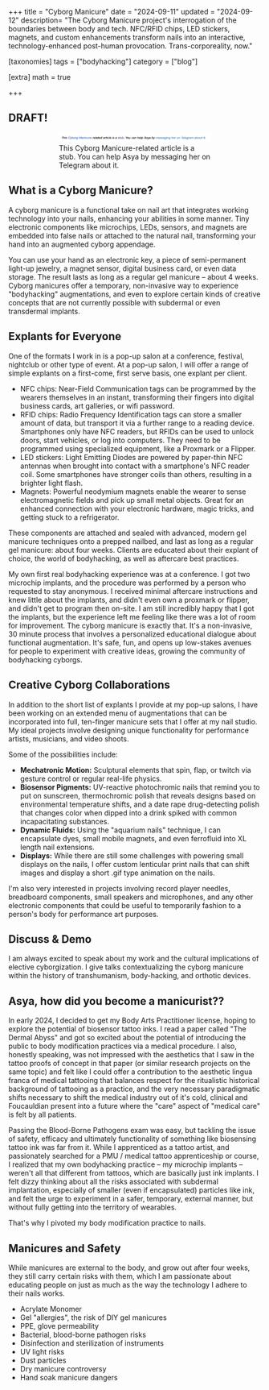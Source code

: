 +++
title = "Cyborg Manicure"
date = "2024-09-11"
updated = "2024-09-12"
description= "The Cyborg Manicure project's interrogation of the boundaries between body and tech. NFC/RFID chips, LED stickers, magnets, and custom enhancements transform nails into an interactive, technology-enhanced post-human provocation. Trans-corporeality, now."

[taxonomies]
tags = ["bodyhacking"]
category = ["blog"]

[extra]
math = true

+++
## DRAFT!

<figure style="width:60%; margin: 0 auto;">
<img src="stub.png" alt="This Cyborg Manicure-related article is a stub. You can help Asya by messaging her on Telegram about it." >
<figcaption>This Cyborg Manicure-related article is a stub. You can help Asya by messaging her on Telegram about it.</figcaption>
</figure>

## What is a Cyborg Manicure?

A cyborg manicure is a functional take on nail art that integrates working technology into your nails, enhancing your abilities in some manner. Tiny electronic components like microchips, LEDs, sensors, and magnets are embedded into false nails or attached to the natural nail, transforming your hand into an augmented cyborg appendage. 

You can use your hand as an electronic key, a piece of semi-permanent light-up jewelry, a magnet sensor, digital business card, or even data storage. The result lasts as long as a regular gel manicure – about 4 weeks. Cyborg manicures offer a temporary, non-invasive way to experience "bodyhacking" augmentations, and even to explore certain kinds of creative concepts that are not currently possible with subdermal or even transdermal implants. 

## Explants for Everyone

One of the formats I work in is a pop-up salon at a conference, festival, nightclub or other type of event. At a pop-up salon, I will offer a range of simple explants on a first-come, first serve basis, one explant per client.

- NFC chips: Near-Field Communication tags can be programmed by the wearers themselves in an instant, transforming their fingers into digital business cards, art galleries, or wifi password.
- RFID chips: Radio Frequency Identification tags can store a smaller amount of data, but transport it via a further range to a reading device. Smartphones only have NFC readers, but RFIDs can be used to unlock doors, start vehicles, or log into computers. They need to be programmed using specialized equipment, like a Proxmark or a Flipper.
- LED stickers: Light Emitting Diodes are powered by paper-thin NFC antennas when brought into contact with a smartphone's NFC reader coil. Some smartphones have stronger coils than others, resulting in a brighter light flash.
- Magnets: Powerful neodymium magnets enable the wearer to sense electromagnetic fields and pick up small metal objects. Great for an enhanced connection with your electronic hardware, magic tricks, and getting stuck to a refrigerator.

These components are attached and sealed with advanced, modern gel manicure techniques onto a prepped nailbed, and last as long as a regular gel manicure: about four weeks. Clients are educated about their explant of choice, the world of bodyhacking, as well as aftercare best practices.

My own first real bodyhacking experience was at a conference. I got two microchip implants, and the procedure was performed by a person who requested to stay anonymous. I received minimal aftercare instructions and knew little about the implants, and didn't even own a proxmark or flipper, and didn't get to program then on-site. I am still incredibly happy that I got the implants, but the experience left me feeling like there was a lot of room for improvement. The cyborg manicure is exactly that. It's a non-invasive, 30 minute process that involves a personalized educational dialogue about functional augmentation. It's safe, fun, and opens up low-stakes avenues for people to experiment with creative ideas, growing the community of bodyhacking cyborgs.

## Creative Cyborg Collaborations

In addition to the short list of explants I provide at my pop-up salons, I have been working on an extended menu of augmentations that can be incorporated into full, ten-finger manicure sets that I offer at my nail studio. My ideal projects involve designing unique functionality for performance artists, musicians, and video shoots. 

Some of the possibilities include:

- **Mechatronic Motion:** Sculptural elements that spin, flap, or twitch via gesture control or regular real-life physics.
- **Biosensor Pigments:** UV-reactive photochromic nails that remind you to put on sunscreen, thermochromic polish that reveals designs based on environmental temperature shifts, and a date rape drug-detecting polish that changes color when dipped into a drink spiked with common incapacitating substances.
- **Dynamic Fluids:** Using the "aquarium nails" technique, I can encapsulate dyes, small mobile magnets, and even ferrofluid into XL length nail extensions.
- **Displays:** While there are still some challenges with powering small displays on the nails, I offer custom lenticular print nails that can shift images and display a short .gif type animation on the nails.

I'm also very interested in projects involving record player needles, breadboard components, small speakers and microphones, and any other electronic components that could be useful to temporarily fashion to a person's body for performance art purposes.

## Discuss & Demo

I am always excited to speak about my work and the cultural implications of elective cyborgization. I give talks contextualizing the cyborg manicure within the history of transhumanism, body-hacking, and orthotic devices. 
## Asya, how did you become a manicurist??

In early 2024, I decided to get my Body Arts Practitioner license, hoping to explore the potential of biosensor tattoo inks. I read a paper called "The Dermal Abyss" and got so excited about the potential of introducing the public to body modification practices via a medical procedure. I also, honestly speaking, was not impressed with the aesthetics that I saw in the tattoo proofs of concept in that paper (or similar research projects on the same topic) and felt like I could offer a contribution to the aesthetic lingua franca of medical tattooing that balances respect for the ritualistic historical background of tattooing as a practice, and the very necessary paradigmatic shifts necessary to shift the medical industry out of it's cold, clinical and Foucauldian present into a future where the "care" aspect of "medical care" is felt by all patients.

Passing the Blood-Borne Pathogens exam was easy, but tackling the issue of safety, efficacy and ultimately functionality of something like biosensing tattoo ink was far from it. While I apprenticed as a tattoo artist, and passionately searched for a PMU / medical tattoo apprenticeship or course, I realized that my own bodyhacking practice – my microchip implants – weren't all that different from tattoos, which are basically just ink implants. I felt dizzy thinking about all the risks associated with subdermal implantation, especially of smaller (even if encapsulated) particles like ink, and felt the urge to experiment in a safer, temporary, external manner, but without fully getting into the territory of wearables. 

That's why I pivoted my body modification practice to nails. 

## Manicures and Safety

While manicures are external to the body, and grow out after four weeks, they still carry certain risks with them, which I am passionate about educating people on just as much as the way the technology I adhere to their nails works.

- Acrylate Monomer
- Gel "allergies", the risk of DIY gel manicures
- PPE, glove permeability
- Bacterial, blood-borne pathogen risks
- Disinfection and sterilization of instruments
- UV light risks
- Dust particles
- Dry manicure controversy
- Hand soak manicure dangers

